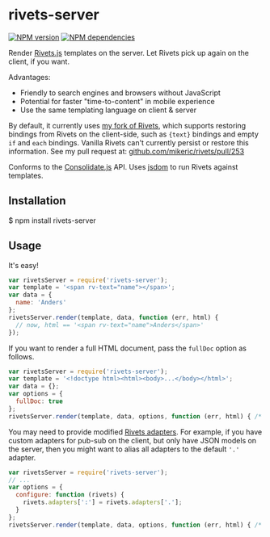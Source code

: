 # rivets-server

[![NPM version](https://badge.fury.io/js/rivets-server.png)](http://badge.fury.io/js/rivets-server)
[![NPM dependencies](https://david-dm.org/AndersDJohnson/rivets-server.png)](https://david-dm.org/AndersDJohnson/rivets-server)

Render [Rivets.js][rivets] templates on the server. Let Rivets pick up again on the client, if you want.

Advantages:
- Friendly to search engines and browsers without JavaScript
- Potential for faster "time-to-content" in mobile experience
- Use the same templating language on client & server

By default, it currently uses [my fork of Rivets][my-rivets], which supports
restoring bindings from Rivets on the client-side, such as `{text}` bindings and empty `if` and `each` bindings.
Vanilla Rivets can't currently persist or restore this information.
See my pull request at: [github.com/mikeric/rivets/pull/253](https://github.com/mikeric/rivets/pull/253)

Conforms to the [Consolidate.js][consolidate] API.
Uses [jsdom] to run Rivets against templates.

## Installation

  $ npm install rivets-server

## Usage

It's easy!

```javascript
var rivetsServer = require('rivets-server');
var template = '<span rv-text="name"></span>';
var data = {
  name: 'Anders'
};
rivetsServer.render(template, data, function (err, html) {
  // now, html == '<span rv-text="name">Anders</span>'
});
```

If you want to render a full HTML document, pass the `fullDoc` option as follows.

```javascript
var rivetsServer = require('rivets-server');
var template = '<!doctype html><html><body>...</body></html>';
var data = {};
var options = {
  fullDoc: true
};
rivetsServer.render(template, data, options, function (err, html) { /* ... */ };
```

You may need to provide modified [Rivets adapters](http://www.rivetsjs.com/docs/#adapters).
For example, if you have custom adapters for pub-sub on the client, but only have JSON models on the server,
then you might want to alias all adapters to the default `'.'` adapter.

```javascript
var rivetsServer = require('rivets-server');
// ...
var options = {
  configure: function (rivets) {
    rivets.adapters[':'] = rivets.adapters['.'];
  }
};
rivetsServer.render(template, data, options, function (err, html) { /* ... */ };
```


[my-rivets]: https://github.com/AndersDJohnson/rivets/tree/revival
[rivets]: http://www.rivetsjs.com/docs/ "Rivets.js"
[jsdom]: https://github.com/tmpvar/jsdom
[consolidate]: https://github.com/visionmedia/consolidate.js/

